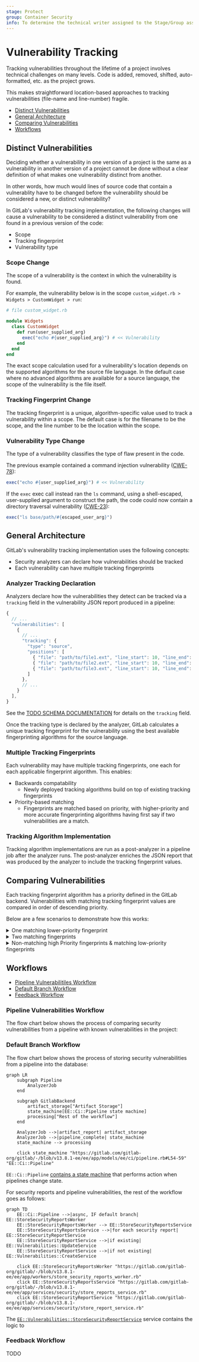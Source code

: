 ```yaml
---
stage: Protect
group: Container Security
info: To determine the technical writer assigned to the Stage/Group associated with this page, see https://about.gitlab.com/handbook/engineering/ux/technical-writing/#assignments
---
```


# Vulnerability Tracking

Tracking vulnerabilities throughout the lifetime of a project involves
technical challenges on many levels. Code is added, removed, shifted,
auto-formatted, etc. as the project grows.

This makes straightforward location-based approaches to tracking
vulnerabilities (file-name and line-number) fragile.

-   [Distinct Vulnerabilities](#distinct-vulnerabilities)
-   [General Architecture](#general-architecture)
-   [Comparing Vulnerabilities](#comparing-vulnerabilities)
-   [Workflows](#workflows)

## Distinct Vulnerabilities

Deciding whether a vulnerability in one version of a project is the same as
a vulnerability in another version of a project cannot be done without a clear
definition of what makes one vulnerability distinct from another.

In other words, how much would lines of source code that contain a
vulnerablity have to be changed before the vulnerability should be considered a
new, or distinct vulnerability?

In GitLab's vulnerability tracking implementation, the following changes will
cause a vulnerability to be considered a distinct vulnerability from one found
in a previous version of the code:

-   Scope
-   Tracking fingerprint
-   Vulnerability type

### Scope Change

The scope of a vulnerability is the context in which the vulnerability is found.

For example, the vulnerability below is in the scope
`custom_widget.rb > Widgets > CustomWidget > run`:

```ruby
# file custom_widget.rb

module Widgets
  class CustomWidget
    def run(user_supplied_arg)
      exec("echo #{user_supplied_arg}") # << Vulnerability
    end
  end
end
```

The exact scope calculation used for a vulnerability's location depends on
the supported algorithms for the source file language. In the default case
where no advanced algorithms are available for a source language, the scope of
the vulnerability is the file itself.

### Tracking Fingerprint Change

The tracking fingerprint is a unique, algorithm-specific value used to track
a vulnerability within a scope. The default case is for the filename to
be the scope, and the line number to be the location within the scope.

### Vulnerability Type Change

The type of a vulnerability classifies the type of flaw present in the code.

The previous example contained a command injection vulnerability
([CWE-78](https://cwe.mitre.org/data/definitions/78.html)):

```ruby
exec("echo #{user_supplied_arg}") # << Vulnerability
```

If the `exec` exec call instead ran the `ls` command, using a shell-escaped,
user-supplied argument to construct the path, the code could now contain a
directory traversal vulnerability
([CWE-23](https://cwe.mitre.org/data/definitions/23.html)):

```ruby
exec("ls base/path/#{escaped_user_arg}")
```

## General Architecture

GitLab's vulnerability tracking implementation uses the following concepts:

-   Security analyzers can declare how vulnerabilities should be tracked
-   Each vulnerability can have multiple tracking fingerprints

### Analyzer Tracking Declaration

Analyzers declare how the vulnerabilities they detect can be tracked via a
`tracking` field in the vulnerability JSON report produced in a pipeline:

```javascript
{
  // ...
  "vulnerabilities": [
    {
      // ...
      "tracking": {
        "type": "source",
        "positions": [
          { "file": "path/to/file1.ext", "line_start": 10, "line_end": 20 },
          { "file": "path/to/file2.ext", "line_start": 10, "line_end": 20 },
          { "file": "path/to/file3.ext", "line_start": 10, "line_end": 20 }
        ]
      },
      // ...
    }
  ],
}
```

See the [TODO SCHEMA DOCUMENTATION]() for details on the `tracking` field.

Once the tracking type is declared by the analyzer, GitLab calculates a
unique tracking fingerprint for the vulnerability using the best available
fingerprinting algorithms for the source language.

### Multiple Tracking Fingerprints

Each vulnerability may have multiple tracking fingerprints, one each for each
applicable fingerprint algorithm. This enables:

-   Backwards compatability
    -   Newly deployed tracking algorithms build on top of existing tracking
        fingerprints
-   Priority-based matching
    -   Fingerprints are matched based on priority, with higher-priority and
        more accurate fingerprinting algorithms having first say if two
        vulnerabilities are a match.

### Tracking Algorithm Implementation

Tracking algorithm implementations are run as a post-analyzer in a pipeline job
after the analyzer runs. The post-analyzer enriches the JSON report that was
produced by the analyzer to include the tracking fingerprint values.

## Comparing Vulnerabilities

Each tracking fingerprint algorithm has a priority defined in the GitLab backend.
Vulnerabilities with matching tracking fingerprint values are compared in
order of descending priority.

Below are a few scenarios to demonstrate how this works:

<details>
<summary>One matching lower-priority fingerprint</summary>
<br/>

In this example, `Vuln1`'s `Source:Hash` tracking fingerprint is the only
match with `Vuln2`'s tracking fingerprints. As this is the first
and only match, they are considered the same vulnerability.

This scenario is expected to occur when tracking algorithms are initially
deployed.

```mermaid
graph LR
  subgraph Vuln1
    subgraph fingerprint11[fingerprint1]
      type11["Type:Source"]
      method11["Method:Scope+Offset"]
      value11["Hash:AAAA"]
    end
    subgraph fingerprint12[fingerprint2]
      type12["Type:Source"]
      method12["Method:Hash"]
      value12["Hash:XXXX"]
    end
  end

  subgraph Vuln2
    subgraph fingerprint22[fingerprint2]
      type22["Type:Source"]
      method22["Method:Hash"]
      value22["Hash:XXXX"]
    end
  end

  type12 -->|matches| type22
  method12 -->|matches| method22
  value12 -->|matches| value22

  classDef green fill:#9f9,stroke-width:4px,font-weight:bold;
  classDef red fill:#f9f,stroke:#333,stroke-width:4px;

  class fingerprint22 green
  class fingerprint12 green
```

</details>

<details>
<summary>Two matching fingerprints</summary>
<br />

In this example, `Vuln1` and `Vuln2` have several matching fingerprints.
However, the first and highest priority (most accurate) match is with the
`Source:Scope+Offset` tracking fingerprint. As a successful match was found,
the two vulnerabilities are considered the same vulnerability.

This scenario is expected to be a common case.

```mermaid
graph LR
  subgraph Vuln1
    subgraph fingerprint11[fingerprint1]
      priority11["Priority:2"]
      type11["Type:Source"]
      method11["Method:Scope+Offset"]
      value11["Hash:AAAA"]
    end
    subgraph fingerprint12[fingerprint2]
      priority12["Priority:1"]
      type12["Type:Source"]
      method12["Method:Hash"]
      value12["Hash:XXXX"]
    end
  end

  subgraph Vuln2
    subgraph fingerprint21[fingerprint1]
      priority21["Priority:2"]
      type21["Type:Source"]
      method21["Method:Scope+Offset"]
      value21["Hash:AAAA"]
    end
    subgraph fingerprint22[fingerprint2]
      priority22["Priority:1"]
      type22["Type:Source"]
      method22["Method:Hash"]
      value22["Hash:XXXX"]
    end
  end

  priority11-->|matches| priority21
  type11 -->|matches| type21
  method11 -->|matches| method21
  value11 -->|matches| value21

  priority12-.->|matches| priority22
  type12 -.->|matches| type22
  method12 -.->|matches| method22
  value12 -.->|matches| value22

  classDef green fill:#9f9,stroke-width:4px,font-weight:bold;
  classDef red fill:#f9f,stroke:#333,stroke-width:4px;

  class fingerprint11 green
  class fingerprint21 green
```

</details>

<details>
<summary>Non-matching high Priority fingerprints & matching low-priority fingerprints</summary>
<br/>

Prioritized tracking fingerprints are also used to **disprove** matches.

In the example below, `Vuln1` and `Vuln2` both have matching low-priority
`Source:Hash` fingerprints, but the high-priority `Source:Scope+Offset`
tracking fingerprints do not match. As the highest-priority fingerprints
exist in both `Vuln1` and `Vuln2`, but do not match, it is determined that
`Vuln1` and `Vuln2` are not the same vulnerability.

This scenario should be uncommon, but may occur. In this case, defaulting to the
fingerprinting algorithm with the highest accuracy is desired.

```mermaid
graph LR
  subgraph Vuln1
    subgraph fingerprint11[fingerprint1]
      priority11["Priority:2"]
      type11["Type:Source"]
      method11["Method:Scope+Offset"]
      value11["Hash:AAAA"]
    end
    subgraph fingerprint12[fingerprint2]
      priority12["Priority:1"]
      type12["Type:Source"]
      method12["Method:Hash"]
      value12["Hash:XXXX"]
    end
  end

  subgraph Vuln2
    subgraph fingerprint21[fingerprint1]
      priority21["Priority:2"]
      type21["Type:Source"]
      method21["Method:Scope+Offset"]
      value21["Hash:BBBB"]
    end
    subgraph fingerprint22[fingerprint2]
      priority22["Priority:1"]
      type22["Type:Source"]
      method22["Method:Hash"]
      value22["Hash:XXXX"]
    end
  end

  priority11-->|"✗"| priority21
  type11 -->|"✗"| type21
  method11 -->|"✗"| method21
  value11 -->|"✗"| value21

  priority12-.->|matches| priority22
  type12 -.->|matches| type22
  method12 -.->|matches| method22
  value12 -.->|matches| value22

  classDef green fill:#9f9,stroke-width:4px,font-weight:bold;
  classDef red fill:#f99,stroke-width:4px,font-weight:bold;

  class fingerprint11 red
  class fingerprint21 red
```

</details>

## Workflows

-   [Pipeline Vulnerabilitiles Workflow](#pipeline-vulnerabilities-workflow)
-   [Default Branch Workflow](#default-branch-workflow)
-   [Feedback Workflow](#feedback-workflow)

### Pipeline Vulnerabilities Workflow

The flow chart below shows the process of comparing security vulnerabilities
from a pipeline with known vulnerabilities in the project:

### Default Branch Workflow

The flow chart below shows the process of storing security vulnerabilities
from a pipeline into the database:

```mermaid
graph LR
	subgraph Pipeline
		AnalyzerJob
	end

	subgraph GitlabBackend
		artifact_storage["Artifact Storage"]
		state_machine[EE::Ci::Pipeline state machine]
		processing["Rest of the workflow"]
	end

	AnalyzerJob -->|artifact_report| artifact_storage
	AnalyzerJob -->|pipeline_complete| state_machine
	state_machine --> processing

	click state_machine "https://gitlab.com/gitlab-org/gitlab/-/blob/v13.8.1-ee/ee/app/models/ee/ci/pipeline.rb#L54-59" "EE::Ci::Pipeline"
```

`EE::Ci::Pipeline` [contains a state machine](https://gitlab.com/gitlab-org/gitlab/-/blob/v13.8.1-ee/ee/app/models/ee/ci/pipeline.rb#L54-59)
that performs action when pipelines change state.

For security reports and pipeline vulnerabilities, the rest of the workflow
goes as follows:

```mermaid
graph TD
	EE::Ci::Pipeline -->|async, IF default branch| EE::StoreSecurityReportsWorker
	EE::StoreSecurityReportsWorker --> EE::StoreSecurityReportsService
	EE::StoreSecurityReportsService -->|for each security report| EE::StoreSecurityReportService
	EE::StoreSecurityReportService -->|if existing| EE::Vulnerabilities::UpdateService
	EE::StoreSecurityReportService -->|if not existing| EE::Vulnerabilities::CreateService

	click EE::StoreSecurityReportsWorker "https://gitlab.com/gitlab-org/gitlab/-/blob/v13.8.1-ee/ee/app/workers/store_security_reports_worker.rb"
	click EE::StoreSecurityReportsService "https://gitlab.com/gitlab-org/gitlab/-/blob/v13.8.1-ee/ee/app/services/security/store_reports_service.rb"
	click EE::StoreSecurityReportService "https://gitlab.com/gitlab-org/gitlab/-/blob/v13.8.1-ee/ee/app/services/security/store_report_service.rb"
```

The [`EE::Vulnerabilities::StoreSecurityReportService`](https://gitlab.com/gitlab-org/gitlab/-/blob/v13.8.1-ee/ee/app/services/security/store_report_service.rb)
service contains the logic to

### Feedback Workflow

TODO

